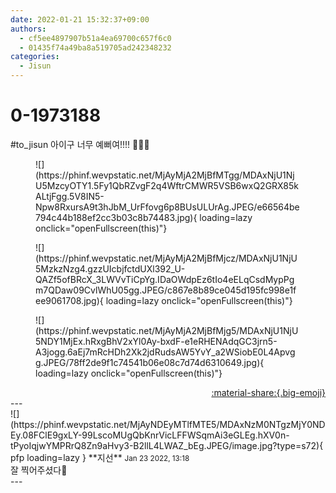 ```yaml
---
date: 2022-01-21 15:32:37+09:00
authors:
  - cf5ee4897907b51a4ea69700c657f6c0
  - 01435f74a49ba8a519705ad242348232
categories:
  - Jisun
---
```


# 0-1973188

<div class="post-container" markdown="1">
<div class="content-container md-sidebar__scrollwrap" markdown="1">

\#to_jisun 아이구 너무 예뻐여!!!! 🙌🙌🙌
<figure markdown="1">
![](https://phinf.wevpstatic.net/MjAyMjA2MjBfMTgg/MDAxNjU1NjU5MzcyOTY1.5Fy1QbRZvgF2q4WftrCMWR5VSB6wxQ2GRX85kALtjFgg.5V8IN5-Npw8RxursA9t3hJbM_UrFfovg6p8BUsULUrAg.JPEG/e66564be794c44b188ef2cc3b03c8b74483.jpg){ loading=lazy onclick="openFullscreen(this)"}
</figure>

<figure markdown="1">
![](https://phinf.wevpstatic.net/MjAyMjA2MjBfMjcz/MDAxNjU1NjU5MzkzNzg4.gzzUIcbjfctdUXl392_U-QAZf5ofBRcX_3LWVvTiCpYg.IDaOWdpEz6tIo4eELqCsdMypPgm7QDaw09CvlWhU05gg.JPEG/c867e8b89ce045d195fc998e1fee9061708.jpg){ loading=lazy onclick="openFullscreen(this)"}
</figure>

<figure markdown="1">
![](https://phinf.wevpstatic.net/MjAyMjA2MjBfMjg5/MDAxNjU1NjU5NDY1MjEx.hRxgBhV2xYl0Ay-bxdF-e1eRHENAdqGC3jrn5-A3jogg.6aEj7mRcHDh2Xk2jdRudsAW5YvY_a2WSiobE0L4Apvgg.JPEG/78ff2de9f1c74541b06e08c7d74d6310649.jpg){ loading=lazy onclick="openFullscreen(this)"}
</figure>


</div>
</div>

<div style="text-align: right;" markdown="1">
<a href="https://weverse.io/fromis9/fanpost/0-1973188" style="text-align: right;">:material-share:{.big-emoji}</a>
</div>
---

<div class="comments-container md-sidebar__scrollwrap" markdown="1">
<div class="comment" markdown="1">
<div class='id-container' markdown="1">
![](https://phinf.wevpstatic.net/MjAyNDEyMTlfMTE5/MDAxNzM0NTgzMjY0NDEy.08FClE9gxLY-99LscoMUgQbKnrVicLFFWSqmAi3eGLEg.hXV0n-tPyoIqjwYMPRrQ8Zn9aHvy3-B2llL4LWAZ_bEg.JPEG/image.jpg?type=s72){ pfp loading=lazy }
**<span class="artist">지선</span>** <small>Jan 23 2022, 13:18</small><br>
</div>
<div class='comment-body' markdown="1">
잘 찍어주셨다👀
</div>
</div>
</div>
---
